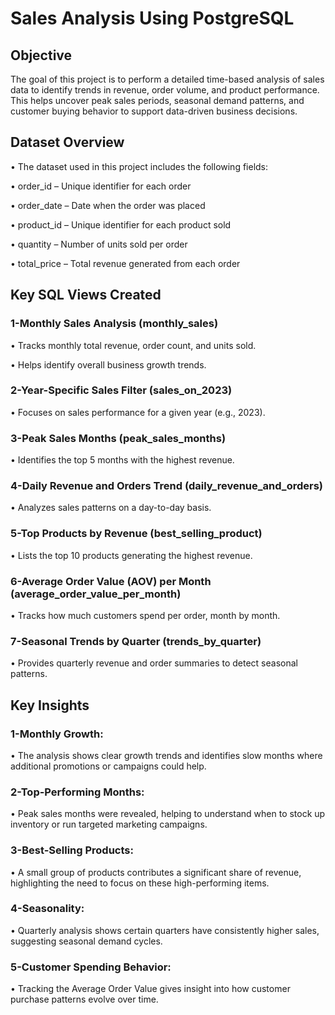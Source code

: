# Sales Analysis Using PostgreSQL

## Objective

The goal of this project is to perform a detailed time-based analysis of sales data to identify trends in revenue, order volume, and product performance. This helps uncover peak sales periods, seasonal demand patterns, and customer buying behavior to support data-driven business decisions.

## Dataset Overview

• The dataset used in this project includes the following fields:

• order_id – Unique identifier for each order

• order_date – Date when the order was placed

• product_id – Unique identifier for each product sold

• quantity – Number of units sold per order

• total_price – Total revenue generated from each order

## Key SQL Views Created

### 1-Monthly Sales Analysis (monthly_sales)

• Tracks monthly total revenue, order count, and units sold.

• Helps identify overall business growth trends.

### 2-Year-Specific Sales Filter (sales_on_2023)

• Focuses on sales performance for a given year (e.g., 2023).

### 3-Peak Sales Months (peak_sales_months)

• Identifies the top 5 months with the highest revenue.

### 4-Daily Revenue and Orders Trend (daily_revenue_and_orders)

• Analyzes sales patterns on a day-to-day basis.

### 5-Top Products by Revenue (best_selling_product)

• Lists the top 10 products generating the highest revenue.

### 6-Average Order Value (AOV) per Month (average_order_value_per_month)

• Tracks how much customers spend per order, month by month.

### 7-Seasonal Trends by Quarter (trends_by_quarter)

• Provides quarterly revenue and order summaries to detect seasonal patterns.

## Key Insights

### 1-Monthly Growth:
• The analysis shows clear growth trends and identifies slow months where additional promotions or campaigns could help.

### 2-Top-Performing Months:
• Peak sales months were revealed, helping to understand when to stock up inventory or run targeted marketing campaigns.

### 3-Best-Selling Products:
• A small group of products contributes a significant share of revenue, highlighting the need to focus on these high-performing items.

### 4-Seasonality:
• Quarterly analysis shows certain quarters have consistently higher sales, suggesting seasonal demand cycles.

### 5-Customer Spending Behavior:
• Tracking the Average Order Value gives insight into how customer purchase patterns evolve over time.
